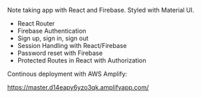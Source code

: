 Note taking app with React and Firebase. Styled with Material UI.

- React Router
- Firebase Authentication
- Sign up, sign in, sign out
- Session Handling with React/Firebase
- Password reset with Firebase
- Protected Routes in React with Authorization

Continous deployment with AWS Amplify:

https://master.d14eapy6yzo3qk.amplifyapp.com/
